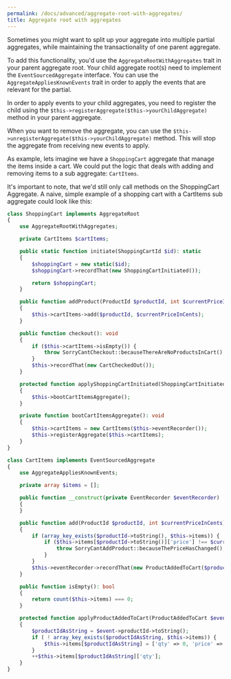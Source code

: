 ```yaml
---
permalink: /docs/advanced/aggregate-root-with-aggregates/
title: Aggregate root with aggregates
---
```


Sometimes you might want to split up your aggregate into multiple partial aggregates, 
while maintaining the transactionality of one parent aggregate. 

To add this functionality, you'd use the `AggregateRootWithAggregates` trait in your parent aggregate root. 
Your child aggregate root(s) need to implement the `EventSourcedAggregate` interface. 
You can use the `AggregateAppliesKnownEvents` trait in order to apply the events that are relevant for the partial.

In order to apply events to your child aggregates, you need to register the child using 
the `$this->registerAggregate($this->yourChildAggregate)` method in your parent aggregate.  

When you want to remove the aggregate, you can use the `$this->unregisterAggregate($this->yourChildAggregate)` method. 
This will stop the aggregate from receiving new events to apply. 

As example, lets imagine we have a `ShoppingCart` aggregate that manage the items inside a cart. 
We could put the logic that deals with adding and removing items to a sub aggregate: `CartItems`.

It's important to note, that we'd still only call methods on the ShoppingCart Aggregate. 
A naive, simple example of a shopping cart with a CartItems sub aggregate could look like this: 


```php
class ShoppingCart implements AggregateRoot
{
    use AggregateRootWithAggregates;

    private CartItems $cartItems;

    public static function initiate(ShoppingCartId $id): static
    {
        $shoppingCart = new static($id);
        $shoppingCart->recordThat(new ShoppingCartInitiated());

        return $shoppingCart;
    }

    public function addProduct(ProductId $productId, int $currentPriceInCents): void
    {
        $this->cartItems->add($productId, $currentPriceInCents);
    }

    public function checkout(): void
    {
        if ($this->cartItems->isEmpty()) {
            throw SorryCantCheckout::becauseThereAreNoProductsInCart();
        }
        $this->recordThat(new CartCheckedOut());
    }

    protected function applyShoppingCartInitiated(ShoppingCartInitiated $event): void
    {
        $this->bootCartItemsAggregate();
    }

    private function bootCartItemsAggregate(): void
    {
        $this->cartItems = new CartItems($this->eventRecorder());
        $this->registerAggregate($this->cartItems);
    }
}
```

```php
class CartItems implements EventSourcedAggregate
{
    use AggregateAppliesKnownEvents;

    private array $items = [];

    public function __construct(private EventRecorder $eventRecorder)
    {
    }

    public function add(ProductId $productId, int $currentPriceInCents): void
    {
        if (array_key_exists($productId->toString(), $this->items)) {
            if ($this->items[$productId->toString()]['price'] !== $currentPriceInCents) {
                throw SorryCantAddProduct::becauseThePriceHasChanged();
            }
        }
        $this->eventRecorder->recordThat(new ProductAddedToCart($productId, $currentPriceInCents));
    }

    public function isEmpty(): bool
    {
        return count($this->items) === 0;
    }

    protected function applyProductAddedToCart(ProductAddedToCart $event): void
    {
        $productIdAsString = $event->productId->toString();
        if ( ! array_key_exists($productIdAsString, $this->items)) {
            $this->items[$productIdAsString] = ['qty' => 0, 'price' => $event->price];
        }
        ++$this->items[$productIdAsString]['qty'];
    }
}
```
